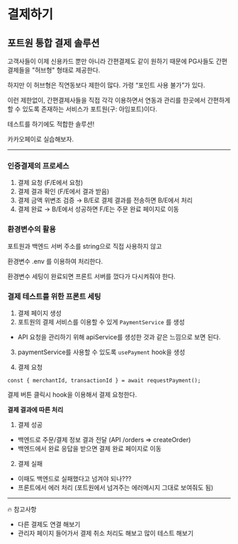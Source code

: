 # 결제하기

## 포트원 통합 결제 솔루션

고객사들이 이제 신용카드 뿐만 아니라 간편결제도 같이 원하기 때문에 PG사들도 간편결제들을 "허브형" 형태로 제공한다.

하지만 이 허브형은 직연동보다 제한이 많다. 가령 “포인트 사용 불가”가 있다.

이런 제한없이, 간편결제사들을 직접 각각 이용하면서 연동과 관리를 한곳에서 간편하게 할 수 있도록 존재하는 서비스가 포트원(구: 아임포트)이다.

테스트를 하기에도 적합한 솔루션!

카카오페이로 실습해보자.

---

### 인증결제의 프로세스

1. 결제 요청 (F/E에서 요청)
2. 결제 결과 확인 (F/E에서 결과 받음)
3. 결제 금액 위변조 검증 → B/E로 결제 결과를 전송하면 B/E에서 처리
4. 결제 완료 → B/E에서 성공하면 F/E는 주문 완료 페이지로 이동

### 환경변수의 활용

포트원과 백엔드 서버 주소를 string으로 직접 사용하지 않고

환경변수 .env 를 이용하여 처리한다.

환경변수 세팅이 완료되면 프론트 서버를 껐다가 다시켜줘야 한다.

### 결제 테스트를 위한 프론트 세팅

1. 결제 페이지 생성
2. 포트원의 결제 서비스를 이용할 수 있게 `PaymentService` 를 생성

- API 요청을 관리하기 위해 apiService를 생성한 것과 같은 느낌으로 보면 된다.

3. paymentService를 사용할 수 있도록 `usePayment` hook을 생성

4. 결제 요청

```tsx
const { merchantId, transactionId } = await requestPayment();
```

결제 버튼 클릭시 hook을 이용해서 결제 요청한다.

__결제 결과에 따른 처리__

1. 결제 성공
  
- 백엔드로 주문/결제 정보 결과 전달 (API /orders => createOrder)
- 백엔드에서 완료 응답을 받으면 결제 완료 페이지로 이동

2. 결제 실패

- 이때도 백엔드로 실패했다고 넘겨야 되나???
- 프론트에서 에러 처리 (포트원에서 넘겨주는 에러메시지 그대로 보여줘도 됨)
  
---

🔥 참고사항

- 다른 결제도 연결 해보기
- 관리자 페이지 들어가서 결제 취소 처리도 해보고 많이 테스트 해보기
